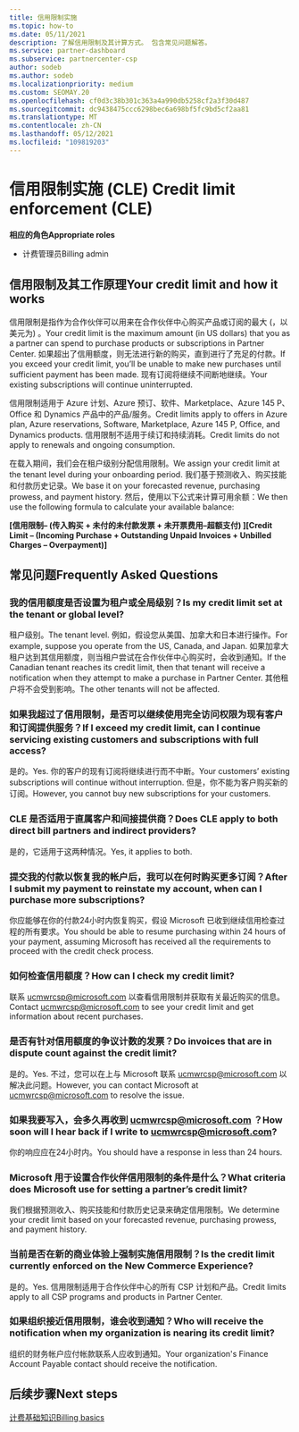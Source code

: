 ```yaml
---
title: 信用限制实施
ms.topic: how-to
ms.date: 05/11/2021
description: 了解信用限制及其计算方式。 包含常见问题解答。
ms.service: partner-dashboard
ms.subservice: partnercenter-csp
author: sodeb
ms.author: sodeb
ms.localizationpriority: medium
ms.custom: SEOMAY.20
ms.openlocfilehash: cf0d3c38b301c363a4a990db5258cf2a3f30d487
ms.sourcegitcommit: dc9438475ccc6298bec6a698bf5fc9bd5cf2aa81
ms.translationtype: MT
ms.contentlocale: zh-CN
ms.lasthandoff: 05/12/2021
ms.locfileid: "109819203"
---
```

# <a name="credit-limit-enforcement-cle"></a><span data-ttu-id="d8915-104">信用限制实施 (CLE) </span><span class="sxs-lookup"><span data-stu-id="d8915-104">Credit limit enforcement (CLE)</span></span>

<span data-ttu-id="d8915-105">**相应的角色**</span><span class="sxs-lookup"><span data-stu-id="d8915-105">**Appropriate roles**</span></span>

- <span data-ttu-id="d8915-106">计费管理员</span><span class="sxs-lookup"><span data-stu-id="d8915-106">Billing admin</span></span>

## <a name="your-credit-limit-and-how-it-works"></a><span data-ttu-id="d8915-107">信用限制及其工作原理</span><span class="sxs-lookup"><span data-stu-id="d8915-107">Your credit limit and how it works</span></span>

<span data-ttu-id="d8915-108">信用限制是指作为合作伙伴可以用来在合作伙伴中心购买产品或订阅的最大 (，以美元为) 。</span><span class="sxs-lookup"><span data-stu-id="d8915-108">Your credit limit is the maximum amount (in US dollars) that you as a partner can spend to purchase products or subscriptions in Partner Center.</span></span> <span data-ttu-id="d8915-109">如果超出了信用额度，则无法进行新的购买，直到进行了充足的付款。</span><span class="sxs-lookup"><span data-stu-id="d8915-109">If you exceed your credit limit, you’ll be unable to make new purchases until sufficient payment has been made.</span></span> <span data-ttu-id="d8915-110">现有订阅将继续不间断地继续。</span><span class="sxs-lookup"><span data-stu-id="d8915-110">Your existing subscriptions will continue uninterrupted.</span></span>

<span data-ttu-id="d8915-111">信用限制适用于 Azure 计划、Azure 预订、软件、Marketplace、Azure 145 P、Office 和 Dynamics 产品中的产品/服务。</span><span class="sxs-lookup"><span data-stu-id="d8915-111">Credit limits apply to offers in Azure plan, Azure reservations, Software, Marketplace, Azure 145 P, Office, and Dynamics products.</span></span> <span data-ttu-id="d8915-112">信用限制不适用于续订和持续消耗。</span><span class="sxs-lookup"><span data-stu-id="d8915-112">Credit limits do not apply to renewals and ongoing consumption.</span></span>

<span data-ttu-id="d8915-113">在载入期间，我们会在租户级别分配信用限制。</span><span class="sxs-lookup"><span data-stu-id="d8915-113">We assign your credit limit at the tenant level during your onboarding period.</span></span> <span data-ttu-id="d8915-114">我们基于预测收入、购买技能和付款历史记录。</span><span class="sxs-lookup"><span data-stu-id="d8915-114">We base it on your forecasted revenue, purchasing prowess, and payment history.</span></span> <span data-ttu-id="d8915-115">然后，使用以下公式来计算可用余额：</span><span class="sxs-lookup"><span data-stu-id="d8915-115">We then use the following formula to calculate your available balance:</span></span>

<span data-ttu-id="d8915-116">**[信用限制– (传入购买 + 未付的未付款发票 + 未开票费用–超额支付) ]**</span><span class="sxs-lookup"><span data-stu-id="d8915-116">**[Credit Limit – (Incoming Purchase + Outstanding Unpaid Invoices + Unbilled Charges – Overpayment)]**</span></span>

## <a name="frequently-asked-questions"></a><span data-ttu-id="d8915-117">常见问题</span><span class="sxs-lookup"><span data-stu-id="d8915-117">Frequently Asked Questions</span></span>

### <a name="is-my-credit-limit-set-at-the-tenant-or-global-level"></a><span data-ttu-id="d8915-118">我的信用额度是否设置为租户或全局级别？</span><span class="sxs-lookup"><span data-stu-id="d8915-118">Is my credit limit set at the tenant or global level?</span></span>

<span data-ttu-id="d8915-119">租户级别。</span><span class="sxs-lookup"><span data-stu-id="d8915-119">The tenant level.</span></span> <span data-ttu-id="d8915-120">例如，假设您从美国、加拿大和日本进行操作。</span><span class="sxs-lookup"><span data-stu-id="d8915-120">For example, suppose you operate from the US, Canada, and Japan.</span></span> <span data-ttu-id="d8915-121">如果加拿大租户达到其信用额度，则当租户尝试在合作伙伴中心购买时，会收到通知。</span><span class="sxs-lookup"><span data-stu-id="d8915-121">If the Canadian tenant reaches its credit limit, then that tenant will receive a notification when they attempt to make a purchase in Partner Center.</span></span> <span data-ttu-id="d8915-122">其他租户将不会受到影响。</span><span class="sxs-lookup"><span data-stu-id="d8915-122">The other tenants will not be affected.</span></span> 

### <a name="if-i-exceed-my-credit-limit-can-i-continue-servicing-existing-customers-and-subscriptions-with-full-access"></a><span data-ttu-id="d8915-123">如果我超过了信用限制，是否可以继续使用完全访问权限为现有客户和订阅提供服务？</span><span class="sxs-lookup"><span data-stu-id="d8915-123">If I exceed my credit limit, can I continue servicing existing customers and subscriptions with full access?</span></span>

<span data-ttu-id="d8915-124">是的。</span><span class="sxs-lookup"><span data-stu-id="d8915-124">Yes.</span></span> <span data-ttu-id="d8915-125">你的客户的现有订阅将继续进行而不中断。</span><span class="sxs-lookup"><span data-stu-id="d8915-125">Your customers’ existing subscriptions will continue without interruption.</span></span> <span data-ttu-id="d8915-126">但是，你不能为客户购买新的订阅。</span><span class="sxs-lookup"><span data-stu-id="d8915-126">However, you cannot buy new subscriptions for your customers.</span></span>

### <a name="does-cle-apply-to-both-direct-bill-partners-and-indirect-providers"></a><span data-ttu-id="d8915-127">CLE 是否适用于直属客户和间接提供商？</span><span class="sxs-lookup"><span data-stu-id="d8915-127">Does CLE apply to both direct bill partners and indirect providers?</span></span>

<span data-ttu-id="d8915-128">是的，它适用于这两种情况。</span><span class="sxs-lookup"><span data-stu-id="d8915-128">Yes, it applies to both.</span></span>

### <a name="after-i-submit-my-payment-to-reinstate-my-account-when-can-i-purchase-more-subscriptions"></a><span data-ttu-id="d8915-129">提交我的付款以恢复我的帐户后，我可以在何时购买更多订阅？</span><span class="sxs-lookup"><span data-stu-id="d8915-129">After I submit my payment to reinstate my account, when can I purchase more subscriptions?</span></span> 

<span data-ttu-id="d8915-130">你应能够在你的付款24小时内恢复购买，假设 Microsoft 已收到继续信用检查过程的所有要求。</span><span class="sxs-lookup"><span data-stu-id="d8915-130">You should be able to resume purchasing within 24 hours of your payment, assuming Microsoft has received all the requirements to proceed with the credit check process.</span></span>

### <a name="how-can-i-check-my-credit-limit"></a><span data-ttu-id="d8915-131">如何检查信用额度？</span><span class="sxs-lookup"><span data-stu-id="d8915-131">How can I check my credit limit?</span></span>

<span data-ttu-id="d8915-132">联系 [ucmwrcsp@microsoft.com](mailto:ucmwrcsp@microsoft.com) 以查看信用限制并获取有关最近购买的信息。</span><span class="sxs-lookup"><span data-stu-id="d8915-132">Contact [ucmwrcsp@microsoft.com](mailto:ucmwrcsp@microsoft.com) to see your credit limit and get information about recent purchases.</span></span>

### <a name="do-invoices-that-are-in-dispute-count-against-the-credit-limit"></a><span data-ttu-id="d8915-133">是否有针对信用额度的争议计数的发票？</span><span class="sxs-lookup"><span data-stu-id="d8915-133">Do invoices that are in dispute count against the credit limit?</span></span>

<span data-ttu-id="d8915-134">是的。</span><span class="sxs-lookup"><span data-stu-id="d8915-134">Yes.</span></span> <span data-ttu-id="d8915-135">不过，您可以在上与 Microsoft 联系 [ucmwrcsp@microsoft.com](mailto:ucmwrcsp@microsoft.com) 以解决此问题。</span><span class="sxs-lookup"><span data-stu-id="d8915-135">However, you can contact Microsoft at [ucmwrcsp@microsoft.com](mailto:ucmwrcsp@microsoft.com) to resolve the issue.</span></span>

### <a name="how-soon-will-i-hear-back-if-i-write-to-ucmwrcspmicrosoftcom"></a><span data-ttu-id="d8915-136">如果我要写入，会多久再收到 ucmwrcsp@microsoft.com ？</span><span class="sxs-lookup"><span data-stu-id="d8915-136">How soon will I hear back if I write to ucmwrcsp@microsoft.com?</span></span>

<span data-ttu-id="d8915-137">你的响应应在24小时内。</span><span class="sxs-lookup"><span data-stu-id="d8915-137">You should have a response in less than 24 hours.</span></span> 

### <a name="what-criteria-does-microsoft-use-for-setting-a-partners-credit-limit"></a><span data-ttu-id="d8915-138">Microsoft 用于设置合作伙伴信用限制的条件是什么？</span><span class="sxs-lookup"><span data-stu-id="d8915-138">What criteria does Microsoft use for setting a partner’s credit limit?</span></span>

<span data-ttu-id="d8915-139">我们根据预测收入、购买技能和付款历史记录来确定信用限制。</span><span class="sxs-lookup"><span data-stu-id="d8915-139">We determine your credit limit based on your forecasted revenue, purchasing prowess, and payment history.</span></span>

### <a name="is-the-credit-limit-currently-enforced-on-the-new-commerce-experience"></a><span data-ttu-id="d8915-140">当前是否在新的商业体验上强制实施信用限制？</span><span class="sxs-lookup"><span data-stu-id="d8915-140">Is the credit limit currently enforced on the New Commerce Experience?</span></span>

<span data-ttu-id="d8915-141">是的。</span><span class="sxs-lookup"><span data-stu-id="d8915-141">Yes.</span></span> <span data-ttu-id="d8915-142">信用限制适用于合作伙伴中心的所有 CSP 计划和产品。</span><span class="sxs-lookup"><span data-stu-id="d8915-142">Credit limits apply to all CSP programs and products in Partner Center.</span></span>

### <a name="who-will-receive-the-notification-when-my-organization-is-nearing-its-credit-limit"></a><span data-ttu-id="d8915-143">如果组织接近信用限制，谁会收到通知？</span><span class="sxs-lookup"><span data-stu-id="d8915-143">Who will receive the notification when my organization is nearing its credit limit?</span></span>

<span data-ttu-id="d8915-144">组织的财务帐户应付帐款联系人应收到通知。</span><span class="sxs-lookup"><span data-stu-id="d8915-144">Your organization's Finance Account Payable contact should receive the notification.</span></span>

## <a name="next-steps"></a><span data-ttu-id="d8915-145">后续步骤</span><span class="sxs-lookup"><span data-stu-id="d8915-145">Next steps</span></span>

[<span data-ttu-id="d8915-146">计费基础知识</span><span class="sxs-lookup"><span data-stu-id="d8915-146">Billing basics</span></span>](./billing-basics.md)
